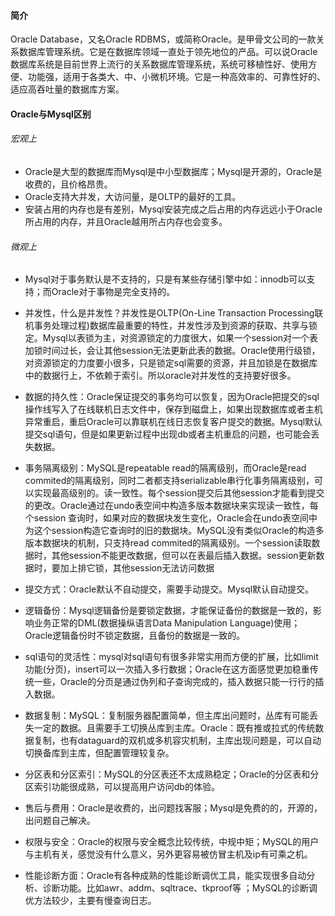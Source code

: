 #### 简介
Oracle Database，又名Oracle RDBMS，或简称Oracle。是甲骨文公司的一款关系数据库管理系统。它是在数据库领域一直处于领先地位的产品。可以说Oracle数据库系统是目前世界上流行的关系数据库管理系统，系统可移植性好、使用方便、功能强，适用于各类大、中、小微机环境。它是一种高效率的、可靠性好的、适应高吞吐量的数据库方案。
#### Oracle与Mysql区别
###### 宏观上
* Oracle是大型的数据库而Mysql是中小型数据库；Mysql是开源的，Oracle是收费的，且价格昂贵。
* Oracle支持大并发，大访问量，是OLTP的最好的工具。
* 安装占用的内存也是有差别，Mysql安装完成之后占用的内存远远小于Oracle所占用的内存，并且Oracle越用所占内存也会变多。

###### 微观上
* Mysql对于事务默认是不支持的，只是有某些存储引擎中如：innodb可以支持；而Oracle对于事物是完全支持的。

* 并发性，什么是并发性？并发性是OLTP(On-Line Transaction Processing联机事务处理过程)数据库最重要的特性，并发性涉及到资源的获取、共享与锁定。Mysql以表锁为主，对资源锁定的力度很大，如果一个session对一个表加锁时间过长，会让其他session无法更新此表的数据。Oracle使用行级锁，对资源锁定的力度要小很多，只是锁定sql需要的资源，并且加锁是在数据库中的数据行上，不依赖于索引。所以oracle对并发性的支持要好很多。

* 数据的持久性：Oracle保证提交的事务均可以恢复，因为Oracle把提交的sql操作线写入了在线联机日志文件中，保存到磁盘上，如果出现数据库或者主机异常重启，重启Oracle可以靠联机在线日志恢复客户提交的数据。Mysql默认提交sql语句，但是如果更新过程中出现db或者主机重启的问题，也可能会丢失数据。

* 事务隔离级别：MySQL是repeatable read的隔离级别，而Oracle是read commited的隔离级别，同时二者都支持serializable串行化事务隔离级别，可以实现最高级别的。读一致性。每个session提交后其他session才能看到提交的更改。Oracle通过在undo表空间中构造多版本数据块来实现读一致性，每个session 查询时，如果对应的数据块发生变化，Oracle会在undo表空间中为这个session构造它查询时的旧的数据块。MySQL没有类似Oracle的构造多版本数据块的机制，只支持read commited的隔离级别。一个session读取数据时，其他session不能更改数据，但可以在表最后插入数据。session更新数据时，要加上排它锁，其他session无法访问数据

* 提交方式：Oracle默认不自动提交，需要手动提交。Mysql默认自动提交。

* 逻辑备份：Mysql逻辑备份是要锁定数据，才能保证备份的数据是一致的，影响业务正常的DML(数据操纵语言Data Manipulation Language)使用；Oracle逻辑备份时不锁定数据，且备份的数据是一致的。

* sql语句的灵活性：mysql对sql语句有很多非常实用而方便的扩展，比如limit功能(分页)，insert可以一次插入多行数据；Oracle在这方面感觉更加稳重传统一些，Oracle的分页是通过伪列和子查询完成的，插入数据只能一行行的插入数据。

* 数据复制：MySQL：复制服务器配置简单，但主库出问题时，丛库有可能丢失一定的数据。且需要手工切换丛库到主库。Oracle：既有推或拉式的传统数据复制，也有dataguard的双机或多机容灾机制，主库出现问题是，可以自动切换备库到主库，但配置管理较复杂。

* 分区表和分区索引：MySQL的分区表还不太成熟稳定；Oracle的分区表和分区索引功能很成熟，可以提高用户访问db的体验。

* 售后与费用：Oracle是收费的，出问题找客服；Mysql是免费的的，开源的，出问题自己解决。

* 权限与安全：Oracle的权限与安全概念比较传统，中规中矩；MySQL的用户与主机有关，感觉没有什么意义，另外更容易被仿冒主机及ip有可乘之机。

* 性能诊断方面：Oracle有各种成熟的性能诊断调优工具，能实现很多自动分析、诊断功能。比如awr、addm、sqltrace、tkproof等 ；MySQL的诊断调优方法较少，主要有慢查询日志。

